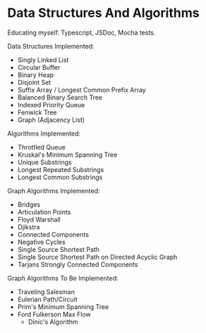 # Data Structures And Algorithms

Educating myself. Typescript, JSDoc, Mocha tests.


Data Structures Implemented:
* Singly Linked List
* Circular Buffer
* Binary Heap
* Disjoint Set
* Suffix Array / Longest Common Prefix Array
* Balanced Binary Search Tree
* Indexed Priority Queue
* Fenwick Tree
* Graph (Adjacency List)


Algorithms Implemented:
* Throttled Queue
* Kruskal's Minimum Spanning Tree
* Unique Substrings
* Longest Repeated Substrings
* Longest Common Substrings


Graph Algorithms Implemented:
* Bridges
* Articulation Points
* Floyd Warshall
* Djikstra
* Connected Components
* Negative Cycles
* Single Source Shortest Path
* Single Source Shortest Path on Directed Acyclic Graph
* Tarjans Strongly Connected Components


Graph Algorithms To Be Implemented:
* Traveling Salesman
* Eulerian Path/Circuit
* Prim's Minimum Spanning Tree
* Ford Fulkerson Max Flow
	* Dinic's Algorithm